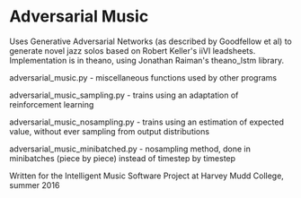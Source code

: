 Adversarial Music
=================

Uses Generative Adversarial Networks (as described by Goodfellow et al) to generate novel jazz solos based on Robert Keller's iiVI leadsheets. Implementation is in theano, using Jonathan Raiman's theano_lstm library.

adversarial_music.py - miscellaneous functions used by other programs

adversarial\_music\_sampling.py - trains using an adaptation of reinforcement learning

adversarial\_music\_nosampling.py - trains using an estimation of expected value, without ever sampling from output distributions

adversarial\_music\_minibatched.py - nosampling method, done in minibatches (piece by piece) instead of timestep by timestep

Written for the Intelligent Music Software Project at Harvey Mudd College, summer 2016
